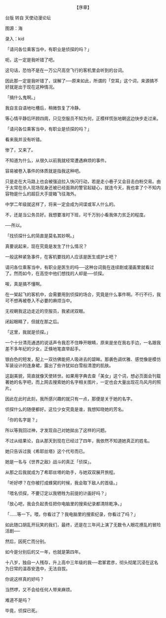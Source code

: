 <p align="center">【序章】</p>

台版 转自 天使动漫论坛

图源：海

录入：kid

「请问各位乘客当中，有职业是侦探的吗？」

呃，这一定是我听错了吧。

这句话，恐怕不是在一万公尺高空飞行的客机里会听到的台词。

因此那一定是我听错了，误解了──原来如此，所谓的「空耳」这个词，来源搞不好就是出于现在这种情况。

「搞什么鬼啊。」

我自言自语地吐槽后，稍微恢复了冷静。

等心情平静后环顾四周，只见空服员不知为何，正模样慌张地朝这边快步走过来。

「请问各位乘客当中，有职业是侦探的吗？」

看来我并没有听错。

惨了，又来了。

不知道为什么，从很久以前我就经常遭遇麻烦的事件。

容易被卷入事件的体质就是指我这种吧。

只是走在大马路上也会被强迫拉入快闪行动，若是走小巷子又会目击白粉交易。由于太常在杀人现场现身还被已经面熟的警官起疑心，就连今天，我也拿了个不知内容物是什么的超巨大手提箱飞往海外。

中学二年级就这样了，将来一定会成为间谍或军人什么的。

不，还是当公务员好。我想要准时下班，可千万别小看我体力贫乏的程度。

──所以。

「找侦探什么的简直是莫名其妙啊。」

真要说起来，现在究竟是发生了什么情况？

一般这种紧急事件，在客机要找的人应该是医生或护士吧？

请问各位乘客当中，有职业是医生的吗──这种台词我在连续剧或漫画里就看过了。然而如今，在高空中他们想找的人却是──侦探。

唉，真是搞不懂啊。

在一架起飞的客机中，会需要用到侦探的场合，究竟是什么事件啊。不行不行，我可不想再被卷入不必要的麻烦当中。

无视朝我这边走近的空服员，我紧闭双眼。

闭起眼睛了，但就在那之后。

「这里，我就是侦探。」

一个十分清亮通透的说话声令我忍不住睁开眼睛，原来是坐在我右手边，一名跟我差不多年纪的少女，正倏地笔直举起手。

银白色的短发，配上一双彷佛能把人吸进去的碧眸。那袭色调优雅、感觉像是模仿军装设计的连身裙，露出了些许犹如白雪般清澄的肌肤。

这副美貌，简直就像天使转世。如果用字典去查「美女」这个词，想必页面会刊载著她的名字吧，而上网去搜索她的名字相关图片，一定也会大量出现花鸟风月的照片。

因此在此时此刻，我所感兴趣的就只有一点，那便是关于她的名字。

侦探什么的随便都好。这位少女究竟是谁，我想知晓她的芳名。

「你的名字是？」

所以等我回过神，才发现自己对她拋出了这样的问题。

不过从结果论，自从那天到现在已经过了四年，我依然不知道她真正的姓名。

她只告诉过我《希耶丝塔》这个代号而已。

她是一名与《世界之敌》战斗的真正「侦探」。

从那之后我就成为了希耶丝塔的助手，与她双双展开旅程。

「听好啰？在你被打成蜂窝的时候，我会取下敌人的首级。」

「喂名侦探，不要订定以我牺牲为前提的计画好吗？」

「放心吧，我会负起责任把你电脑里的搜索纪录都清除乾净。」

「……等一下。喂，你看过了？我电脑里的搜索纪录，你看过了吗？」

如此随口胡乱开玩笑的我们，最终，还是在三年间上演了无数令人眼花撩乱的冒险活剧──

然后，因死亡而分别。

如今是分别后的又一年，也就是第四年。

十八岁，独自一人残存，升上高中三年级的我──君冢君彦，彻头彻尾沉浸在这名为日常的温吞安逸中，无法自拔。

你说这样真的好吗？

当然啰，又不会给任何人带来麻烦。

难道不是吗？

毕竟，侦探已死。

